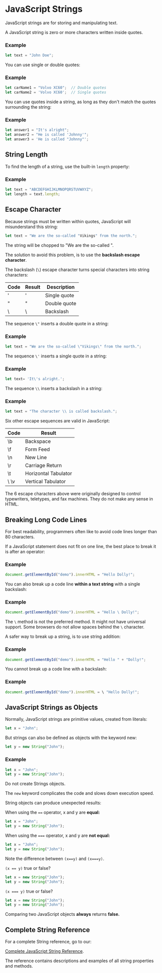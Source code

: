 # JavaScript Strings
JavaScript strings are for storing and manipulating text.

A JavaScript string is zero or more characters written inside quotes.

### Example
```javascript
let text = "John Doe";
```

You can use single or double quotes:

### Example
```javascript
let carName1 = "Volvo XC60";  // Double quotes
let carName2 = 'Volvo XC60';  // Single quotes
```

You can use quotes inside a string, as long as they don't match the quotes surrounding the string:

### Example
```javascript
let answer1 = "It's alright";
let answer2 = "He is called 'Johnny'";
let answer3 = 'He is called "Johnny"';
```



## String Length
To find the length of a string, use the built-in `length` property:

### Example
```javascript
let text = "ABCDEFGHIJKLMNOPQRSTUVWXYZ";
let length = text.length;
```



## Escape Character
Because strings must be written within quotes, JavaScript will misunderstand this string:
```javascript
let text = "We are the so-called "Vikings" from the north.";
```

The string will be chopped to "We are the so-called ".

The solution to avoid this problem, is to use the **backslash escape character**.

The backslash (`\`) escape character turns special characters into string characters:

| **Code**	| **Result** | **Description** |
|-----------|------------|-----------------|
| \' | ' | Single quote |
| \" | " | Double quote |
| \\ | \ | Backslash |

The sequence `\"`  inserts a double quote in a string:

### Example
```javascript
let text = "We are the so-called \"Vikings\" from the north.";
```

The sequence `\'`  inserts a single quote in a string:

### Example
```javascript
let text= 'It\'s alright.';
``` 

The sequence `\\`  inserts a backslash in a string:

### Example
```javascript
let text = "The character \\ is called backslash.";
``` 

Six other escape sequences are valid in JavaScript:

| **Code** | **Result** |
|----------|------------|
| \b | Backspace |
| \f | Form Feed |
| \n | New Line |
| \r | Carriage Return |
| \t | Horizontal Tabulator |
\ \v | Vertical Tabulator |

The 6 escape characters above were originally designed to control typewriters, teletypes, and fax machines. They do not make any sense in HTML.



## Breaking Long Code Lines
For best readability, programmers often like to avoid code lines longer than 80 characters.

If a JavaScript statement does not fit on one line, the best place to break it is after an operator:

### Example
```javascript
document.getElementById("demo").innerHTML = "Hello Dolly!";
```

You can also break up a code line **within a text string** with a single backslash:

### Example
```javascript
document.getElementById("demo").innerHTML = "Hello \ Dolly!";
```

The `\` method is not the preferred method. It might not have universal support.
Some browsers do not allow spaces behind the `\` character.

A safer way to break up a string, is to use string addition:

### Example
```javascript
document.getElementById("demo").innerHTML = "Hello " + "Dolly!";
```
You cannot break up a code line with a backslash:

### Example
```javascript
document.getElementById("demo").innerHTML = \ "Hello Dolly!";
```



## JavaScript Strings as Objects
Normally, JavaScript strings are primitive values, created from literals:
```javascript
let x = "John";
```

But strings can also be defined as objects with the keyword new:
```javascript
let y = new String("John");
```

### Example
```javascript
let x = "John";
let y = new String("John");
```

Do not create Strings objects.

The `new` keyword complicates the code and slows down execution speed.

String objects can produce unexpected results:

When using the `==` operator, x and y are **equal:**
```javascript
let x = "John";
let y = new String("John");
```

When using the `===` operator, x and y are **not equal:**
```javascript
let x = "John";
let y = new String("John");
```

Note the difference between `(x==y)` and `(x===y)`.

`(x == y)` true or false?
```javascript
let x = new String("John");
let y = new String("John");
```

`(x === y)` true or false?
```javascript
let x = new String("John");
let y = new String("John");
```


Comparing two JavaScript objects **always** returns **false.**



## Complete String Reference
For a complete String reference, go to our:

[Complete JavaScript String Reference](https://www.w3schools.com/jsref/jsref_obj_string.asp).

The reference contains descriptions and examples of all string properties and methods.